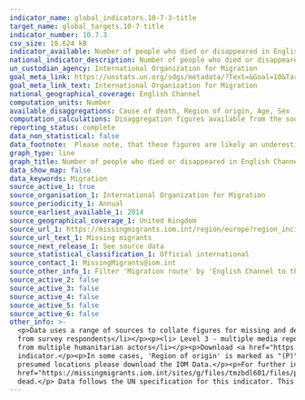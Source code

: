 ```yaml
---
indicator_name: global_indicators.10-7-3-title
target_name: global_targets.10-7-title
indicator_number: 10.7.3
csv_size: 18.624 kB
indicator_available: Number of people who died or disappeared in English Channel during the process of migration to the UK
national_indicator_description: Number of people who died or disappeared in English Channel during the process of migration to the UK
un_custodian_agency: International Organization for Migration
goal_meta_link: https://unstats.un.org/sdgs/metadata/?Text=&Goal=10&Target=10.7
goal_meta_link_text: International Organization for Migration
national_geographical_coverage: English Channel
computation_units: Number
available_disaggregations: Cause of death, Region of origin, Age, Sex
computation_calculations: Disaggregation figures available from the source are summed to represent the UK headline numbers.
reporting_status: complete
data_non_statistical: false
data_footnote:  Please note, that these figures are likely an underestimatation due to the difficulties encountered when collecting data in this area. Totals may not sum as numbers include some victims with undetermined gender.
graph_type: line
graph_title: Number of people who died or disappeared in English Channel during the process of migration to the UK
data_show_map: false
data_keywords: Migration
source_active_1: true
source_organisation_1: International Organization for Migration
source_periodicity_1: Annual
source_earliest_available_1: 2014
source_geographical_coverage_1: United Kingdom
source_url_1: https://missingmigrants.iom.int/region/europe?region_incident=All&route=3896&incident_date%5Bmin%5D=&incident_date%5Bmax%5D=
source_url_text_1: Missing migrants
source_next_release_1: See source data
source_statistical_classification_1: Official international
source_contact_1: MissingMigrants@iom.int
source_other_info_1: Filter 'Migration route' by 'English Channel to the UK'. Totals may not sum as numbers include some victims with undetermined gender.
source_active_2: false
source_active_3: false
source_active_4: false
source_active_5: false
source_active_6: false
other_info: >-
  <p>Data uses a range of sources to collate figures for missing and dead migrants; incidents are ranked on a scale from 1-5 based on the source(s) of information available:</p><p><li>Level 1 - only one media source</li></p><p><li>Level 2 - from uncorroborated eyewitness accounts or data
  from survey respondents</li></p><p><li> Level 3 - multiple media reports</li></p><p><li> Level 4 - at least one NGO, IGO, or another humanitarian actor with direct knowledge of the incident</li></p><p><li>Level 5 - official sources such as coroners, medical examiners, gov officials or
  from multiple humanitarian actors</li></p><p>Download <a href="https://missingmigrants.iom.int/region/europeregion_incident=All&route=3896&incident_date%5Bmin%5D=&incident_date%5Bmax%5D="> IOM Missing Migrants Data</a> to see ranks assigned to the data sources used in this
  indicator.</p><p>In some cases, 'Region of origin' is marked as "(P)" for Presumed in <a href="https://missingmigrants.iom.int/region/europe?region_incident=All&route=3896&incident_date%5Bmin%5D=&incident_date%5Bmax%5D="> IOM Data Source</a>, to see which figures are derived from
  presumed locations please download the IOM Data.</p><p>For further information such as, data exclusions, definitions and challenges in collecting migration data please see <a href="https://missingmigrants.iom.int/methodology"> IOM Methodology</a> and<a
  href="https://missingmigrants.iom.int/sites/g/files/tmzbdl601/files/publication/file/MMP%2520data%2520collection%2520guidelines_EN.pdf"> Data Collection Guidelines</a>.</p><p> This indicator reports both missing and dead migrants incidents, as missing migrants are presumed to be
  dead.</p> Data follows the UN specification for this indicator. This indicator has not been identified in collaboration with topic experts.
---
```

